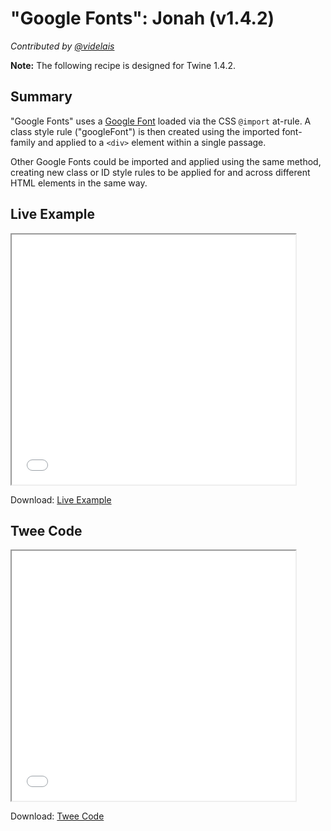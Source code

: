 # "Google Fonts": Jonah (v1.4.2)

*Contributed by <a href="https://github.com/videlais">@videlais</a>*

<div class="information"><strong>Note:</strong> The following recipe is designed for Twine 1.4.2.</div>

## Summary

"Google Fonts" uses a [Google Font](https://fonts.google.com/) loaded via the CSS ```@import``` at-rule. A class style rule ("googleFont") is then created using the imported font-family and applied to a ```<div>``` element within a single passage. 

Other Google Fonts could be imported and applied using the same method, creating new class or ID style rules to be applied for and across different HTML elements in the same way.

## Live Example

<section>
<iframe src="jonah_googlefonts_example.html" height=400 width=90%></iframe>


Download: <a href="jonah_googlefonts_example.html" target="_blank">Live Example</a>
</section>

## Twee Code

<section>
<iframe src="jonah_googlefonts_twee.txt" height=400 width=90%></iframe>


Download: <a href="jonah_googlefonts_twee.txt" target="_blank">Twee Code</a>
</section>
